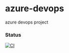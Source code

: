# azure-devops
azure devops project


### Status
[![CI](https://github.com/ANGIECANCHON/azure-devops/actions/workflows/main.yml/badge.svg)](https://github.com/ANGIECANCHON/azure-devops/actions/workflows/main.yml)

